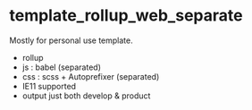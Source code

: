 # template_rollup_web_separate

Mostly for personal use template.

- rollup
- js : babel (separated)
- css : scss + Autoprefixer (separated)
- IE11 supported
- output just both develop & product
